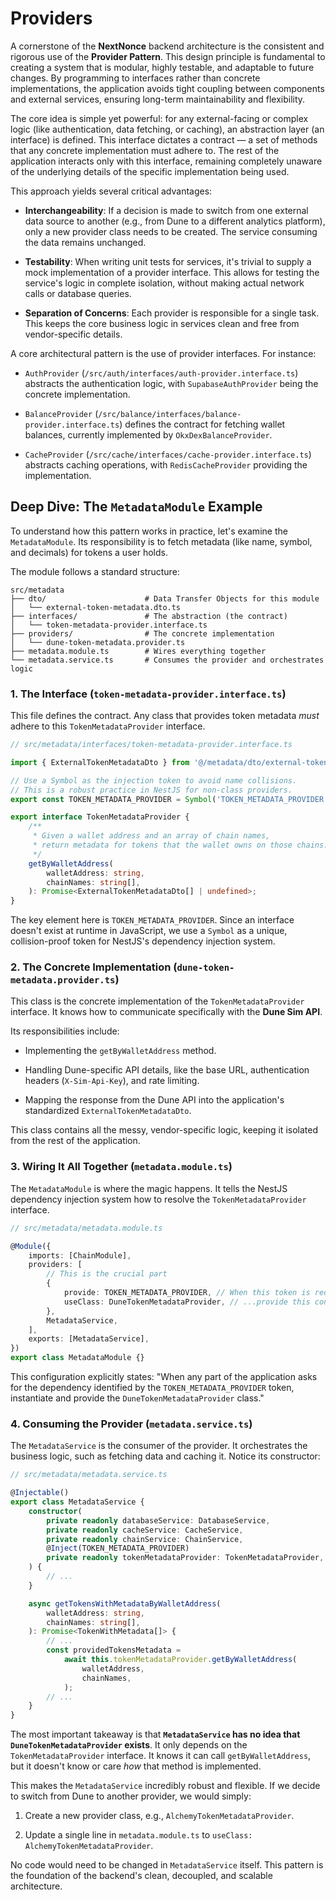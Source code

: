 # Providers

A cornerstone of the **NextNonce** backend architecture is the consistent and rigorous use of the **Provider Pattern**. This design principle is fundamental to creating a system that is modular, highly testable, and adaptable to future changes. By programming to interfaces rather than concrete implementations, the application avoids tight coupling between components and external services, ensuring long-term maintainability and flexibility.

The core idea is simple yet powerful: for any external-facing or complex logic (like authentication, data fetching, or caching), an abstraction layer (an interface) is defined. This interface dictates a contract — a set of methods that any concrete implementation must adhere to. The rest of the application interacts only with this interface, remaining completely unaware of the underlying details of the specific implementation being used.

This approach yields several critical advantages:

- **Interchangeability**: If a decision is made to switch from one external data source to another (e.g., from Dune to a different analytics platform), only a new provider class needs to be created. The service consuming the data remains unchanged.
    
- **Testability**: When writing unit tests for services, it's trivial to supply a mock implementation of a provider interface. This allows for testing the service's logic in complete isolation, without making actual network calls or database queries.
    
- **Separation of Concerns**: Each provider is responsible for a single task. This keeps the core business logic in services clean and free from vendor-specific details.
    

A core architectural pattern is the use of provider interfaces. For instance:

- `AuthProvider` (`/src/auth/interfaces/auth-provider.interface.ts`) abstracts the authentication logic, with `SupabaseAuthProvider` being the concrete implementation.
    
- `BalanceProvider` (`/src/balance/interfaces/balance-provider.interface.ts`) defines the contract for fetching wallet balances, currently implemented by `OkxDexBalanceProvider`.
    
- `CacheProvider` (`/src/cache/interfaces/cache-provider.interface.ts`) abstracts caching operations, with `RedisCacheProvider` providing the implementation.
    

## Deep Dive: The `MetadataModule` Example

To understand how this pattern works in practice, let's examine the `MetadataModule`. Its responsibility is to fetch metadata (like name, symbol, and decimals) for tokens a user holds.

The module follows a standard structure:

```shell
src/metadata
├── dto/                      # Data Transfer Objects for this module
│   └── external-token-metadata.dto.ts
├── interfaces/               # The abstraction (the contract)
│   └── token-metadata-provider.interface.ts
├── providers/                # The concrete implementation
│   └── dune-token-metadata.provider.ts
├── metadata.module.ts        # Wires everything together
└── metadata.service.ts       # Consumes the provider and orchestrates logic
```

### 1. The Interface (`token-metadata-provider.interface.ts`)

This file defines the contract. Any class that provides token metadata _must_ adhere to this `TokenMetadataProvider` interface.

```ts
// src/metadata/interfaces/token-metadata-provider.interface.ts

import { ExternalTokenMetadataDto } from '@/metadata/dto/external-token-metadata.dto';

// Use a Symbol as the injection token to avoid name collisions.
// This is a robust practice in NestJS for non-class providers.
export const TOKEN_METADATA_PROVIDER = Symbol('TOKEN_METADATA_PROVIDER');

export interface TokenMetadataProvider {
    /**
     * Given a wallet address and an array of chain names,
     * return metadata for tokens that the wallet owns on those chains.
     */
    getByWalletAddress(
        walletAddress: string,
        chainNames: string[],
    ): Promise<ExternalTokenMetadataDto[] | undefined>;
}
```

The key element here is `TOKEN_METADATA_PROVIDER`. Since an interface doesn't exist at runtime in JavaScript, we use a `Symbol` as a unique, collision-proof token for NestJS's dependency injection system.

### 2. The Concrete Implementation (`dune-token-metadata.provider.ts`)

This class is the concrete implementation of the `TokenMetadataProvider` interface. It knows how to communicate specifically with the **Dune Sim API**.

Its responsibilities include:

- Implementing the `getByWalletAddress` method.
    
- Handling Dune-specific API details, like the base URL, authentication headers (`X-Sim-Api-Key`), and rate limiting.
    
- Mapping the response from the Dune API into the application's standardized `ExternalTokenMetadataDto`.
    

This class contains all the messy, vendor-specific logic, keeping it isolated from the rest of the application.

### 3. Wiring It All Together (`metadata.module.ts`)

The `MetadataModule` is where the magic happens. It tells the NestJS dependency injection system how to resolve the `TokenMetadataProvider` interface.

```ts
// src/metadata/metadata.module.ts

@Module({
    imports: [ChainModule],
    providers: [
        // This is the crucial part
        {
            provide: TOKEN_METADATA_PROVIDER, // When this token is requested...
            useClass: DuneTokenMetadataProvider, // ...provide this concrete class.
        },
        MetadataService,
    ],
    exports: [MetadataService],
})
export class MetadataModule {}
```

This configuration explicitly states: "When any part of the application asks for the dependency identified by the `TOKEN_METADATA_PROVIDER` token, instantiate and provide the `DuneTokenMetadataProvider` class."

### 4. Consuming the Provider (`metadata.service.ts`)

The `MetadataService` is the consumer of the provider. It orchestrates the business logic, such as fetching data and caching it. Notice its constructor:

```ts
// src/metadata/metadata.service.ts

@Injectable()
export class MetadataService {
    constructor(
        private readonly databaseService: DatabaseService,
        private readonly cacheService: CacheService,
        private readonly chainService: ChainService,
        @Inject(TOKEN_METADATA_PROVIDER)
        private readonly tokenMetadataProvider: TokenMetadataProvider,
    ) {
        // ...
    }

    async getTokensWithMetadataByWalletAddress(
        walletAddress: string,
        chainNames: string[],
    ): Promise<TokenWithMetadata[]> {
        // ...
        const providedTokensMetadata =
            await this.tokenMetadataProvider.getByWalletAddress(
                walletAddress,
                chainNames,
            );
        // ...
    }
}
```

The most important takeaway is that **`MetadataService` has no idea that `DuneTokenMetadataProvider` exists**. It only depends on the `TokenMetadataProvider` interface. It knows it can call `getByWalletAddress`, but it doesn't know or care _how_ that method is implemented.

This makes the `MetadataService` incredibly robust and flexible. If we decide to switch from Dune to another provider, we would simply:

1. Create a new provider class, e.g., `AlchemyTokenMetadataProvider`.
    
2. Update a single line in `metadata.module.ts` to `useClass: AlchemyTokenMetadataProvider`.
    

No code would need to be changed in `MetadataService` itself. This pattern is the foundation of the backend's clean, decoupled, and scalable architecture.